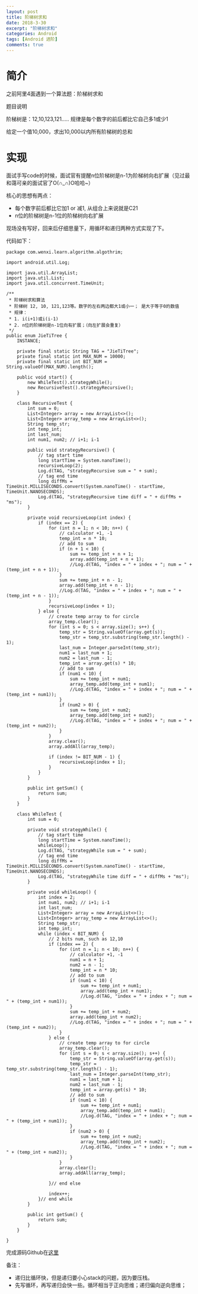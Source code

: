 ```yaml
---
layout: post
title: 阶梯树求和
date: 2018-3-30
excerpt: "阶梯树求和"
categories: Android
tags: [Android 进阶]
comments: true
---
```



# 简介

之前阿里4面遇到一个算法题：阶梯树求和

题目说明

阶梯树是：12,10,123,121..... 规律是每个数字的前后都比它自己多1或少1

给定一个值10,000，求出10,000以内所有阶梯树的总和

# 实现

面试手写code的时候，面试官有提醒n位阶梯树是n-1为阶梯树向右扩展（见过最和蔼可亲的面试官了O(∩_∩)O哈哈~）

核心的思想有两点：

- 每个数字前后都比它加1 or 减1, 从组合上来说就是C21
- n位的阶梯树是n-1位的阶梯树向右扩展

现场没有写好，回来后仔细思量下，用循环和递归两种方式实现了下。

代码如下：

    package com.wenxi.learn.algorithm.algothrim;
    
    import android.util.Log;
    
    import java.util.ArrayList;
    import java.util.List;
    import java.util.concurrent.TimeUnit;
    
    /**
     * 阶梯树求和算法
     * 阶梯树 12, 10, 121,123等。数字的左右两边都大1或小一； 是大于等于0的数值
     * 规律：
     * 1. i(i+1)或i(i-1)
     * 2. n位的阶梯树是n-1位向有扩展；（向左扩展会重复）
     */
    public enum JieTiTree {
        INSTANCE;
    
        private final static String TAG = "JieTiTree";
        private final static int MAX_NUM = 10000;
        private final static int BIT_NUM = String.valueOf(MAX_NUM).length();
    
        public void start() {
            new WhileTest().strategyWhile();
            new RecursiveTest().strategyRecursive();
        }
    
        class RecursiveTest {
            int sum = 0;
            List<Integer> array = new ArrayList<>();
            List<Integer> array_temp = new ArrayList<>();
            String temp_str;
            int temp_int;
            int last_num;
            int num1, num2; // i+1; i-1
    
            public void strategyRecursive() {
                // tag start time
                long startTime = System.nanoTime();
                recursiveLoop(2);
                Log.d(TAG, "strategyRecursive sum = " + sum);
                // tag end time
                long diffMs = TimeUnit.MILLISECONDS.convert(System.nanoTime() - startTime, TimeUnit.NANOSECONDS);
                Log.d(TAG, "strategyRecursive time diff = " + diffMs + "ms");
            }
    
            private void recursiveLoop(int index) {
                if (index == 2) {
                    for (int n = 1; n < 10; n++) {
                        // calculator +1, -1
                        temp_int = n * 10;
                        // add to sum
                        if (n + 1 < 10) {
                            sum += temp_int + n + 1;
                            array.add(temp_int + n + 1);
                            //Log.d(TAG, "index = " + index + "; num = " + (temp_int + n + 1));
                        }
                        sum += temp_int + n - 1;
                        array.add(temp_int + n - 1);
                        //Log.d(TAG, "index = " + index + "; num = " + (temp_int + n - 1));
                    }
                    recursiveLoop(index + 1);
                } else {
                    // create temp array to for circle
                    array_temp.clear();
                    for (int s = 0; s < array.size(); s++) {
                        temp_str = String.valueOf(array.get(s));
                        temp_str = temp_str.substring(temp_str.length() - 1);
                        last_num = Integer.parseInt(temp_str);
                        num1 = last_num + 1;
                        num2 = last_num - 1;
                        temp_int = array.get(s) * 10;
                        // add to sum
                        if (num1 < 10) {
                            sum += temp_int + num1;
                            array_temp.add(temp_int + num1);
                            //Log.d(TAG, "index = " + index + "; num = " + (temp_int + num1));
                        }
                        if (num2 > 0) {
                            sum += temp_int + num2;
                            array_temp.add(temp_int + num2);
                            //Log.d(TAG, "index = " + index + "; num = " + (temp_int + num2));
                        }
                    }
                    array.clear();
                    array.addAll(array_temp);
    
                    if (index != BIT_NUM - 1) {
                        recursiveLoop(index + 1);
                    }
                }
            }
    
            public int getSum() {
                return sum;
            }
        }
    
        class WhileTest {
            int sum = 0;
    
            private void strategyWhile() {
                // tag start time
                long startTime = System.nanoTime();
                whileLoop();
                Log.d(TAG, "strategyWhile sum = " + sum);
                // tag end time
                long diffMs = TimeUnit.MILLISECONDS.convert(System.nanoTime() - startTime, TimeUnit.NANOSECONDS);
                Log.d(TAG, "strategyWhile time diff = " + diffMs + "ms");
            }
    
            private void whileLoop() {
                int index = 2;
                int num1, num2; // i+1; i-1
                int last_num;
                List<Integer> array = new ArrayList<>();
                List<Integer> array_temp = new ArrayList<>();
                String temp_str;
                int temp_int;
                while (index < BIT_NUM) {
                    // 2 bits num, such as 12,10
                    if (index == 2) {
                        for (int n = 1; n < 10; n++) {
                            // calculator +1, -1
                            num1 = n + 1;
                            num2 = n - 1;
                            temp_int = n * 10;
                            // add to sum
                            if (num1 < 10) {
                                sum += temp_int + num1;
                                array.add(temp_int + num1);
                                //Log.d(TAG, "index = " + index + "; num = " + (temp_int + num1));
                            }
                            sum += temp_int + num2;
                            array.add(temp_int + num2);
                            //Log.d(TAG, "index = " + index + "; num = " + (temp_int + num2));
                        }
                    } else {
                        // create temp array to for circle
                        array_temp.clear();
                        for (int s = 0; s < array.size(); s++) {
                            temp_str = String.valueOf(array.get(s));
                            temp_str = temp_str.substring(temp_str.length() - 1);
                            last_num = Integer.parseInt(temp_str);
                            num1 = last_num + 1;
                            num2 = last_num - 1;
                            temp_int = array.get(s) * 10;
                            // add to sum
                            if (num1 < 10) {
                                sum += temp_int + num1;
                                array_temp.add(temp_int + num1);
                                //Log.d(TAG, "index = " + index + "; num = " + (temp_int + num1));
                            }
                            if (num2 > 0) {
                                sum += temp_int + num2;
                                array_temp.add(temp_int + num2);
                                //Log.d(TAG, "index = " + index + "; num = " + (temp_int + num2));
                            }
                        }
                        array.clear();
                        array.addAll(array_temp);
    
                    }// end else
    
                    index++;
                }// end while
            }
    
            public int getSum() {
                return sum;
            }
        }
    
    }



完成源码Github在[这里](https://github.com/vivianking6855/android-advanced/tree/master/Algorithm)


备注：

- 递归比循环快，但是递归要小心stack的问题，因为要压栈。
- 先写循环，再写递归会快一些。循环相当于正向思维；递归偏向逆向思维；